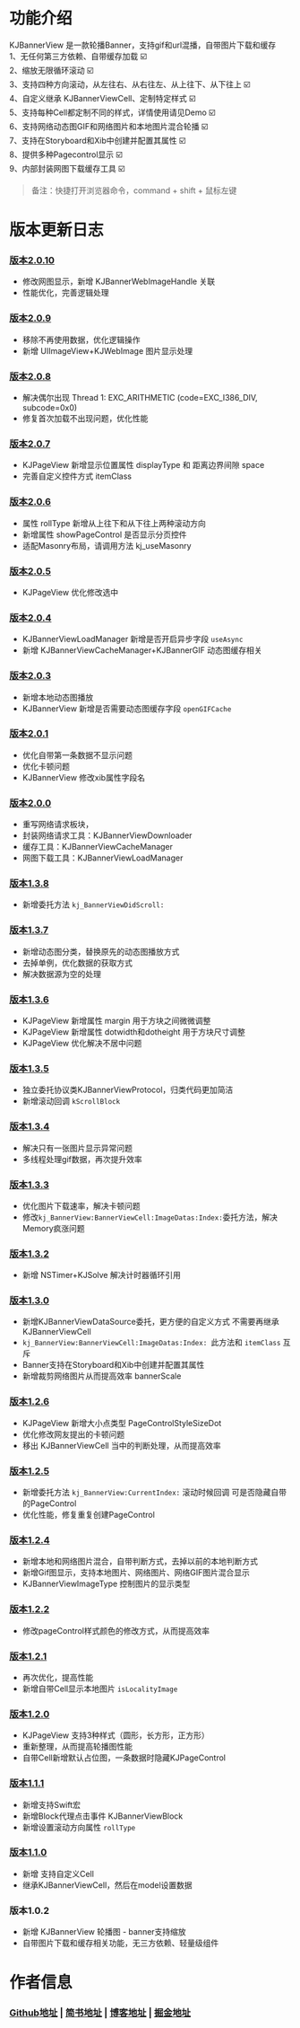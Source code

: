 # <a id="功能介绍"></a>功能介绍
KJBannerView 是一款轮播Banner，支持gif和url混播，自带图片下载和缓存    
1、无任何第三方依赖、自带缓存加载  ☑️  
2、缩放无限循环滚动  ☑️    
3、支持四种方向滚动，从左往右、从右往左、从上往下、从下往上  ☑️  
4、自定义继承 KJBannerViewCell、定制特定样式  ☑️  
5、支持每种Cell都定制不同的样式，详情使用请见Demo  ☑️  
6、支持网络动态图GIF和网络图片和本地图片混合轮播  ☑️  
7、支持在Storyboard和Xib中创建并配置其属性  ☑️  
8、提供多种Pagecontrol显示  ☑️  
9、内部封装网图下载缓存工具  ☑️  

> 备注：快捷打开浏览器命令，command + shift + 鼠标左键

# 版本更新日志
### [版本2.0.10](https://github.com/yangKJ/KJBannerViewDemo/tree/2.0.10)
- 修改网图显示，新增 KJBannerWebImageHandle 关联
- 性能优化，完善逻辑处理

### [版本2.0.9](https://github.com/yangKJ/KJBannerViewDemo/tree/2.0.9)
- 移除不再使用数据，优化逻辑操作
- 新增 UIImageView+KJWebImage 图片显示处理

### [版本2.0.8](https://github.com/yangKJ/KJBannerViewDemo/tree/2.0.8)
- 解决偶尔出现 Thread 1: EXC_ARITHMETIC (code=EXC_I386_DIV, subcode=0x0)
- 修复首次加载不出现问题，优化性能

### [版本2.0.7](https://github.com/yangKJ/KJBannerViewDemo/tree/2.0.7)
- KJPageView 新增显示位置属性 displayType 和 距离边界间隙 space
- 完善自定义控件方式 itemClass

### [版本2.0.6](https://github.com/yangKJ/KJBannerViewDemo/tree/2.0.6)
- 属性 rollType 新增从上往下和从下往上两种滚动方向
- 新增属性 showPageControl 是否显示分页控件
- 适配Masonry布局，请调用方法 kj_useMasonry

### [版本2.0.5](https://github.com/yangKJ/KJBannerViewDemo/tree/2.0.5)
- KJPageView 优化修改选中

### [版本2.0.4](https://github.com/yangKJ/KJBannerViewDemo/tree/2.0.4)
- KJBannerViewLoadManager 新增是否开启异步字段 `useAsync`
- 新增 KJBannerViewCacheManager+KJBannerGIF 动态图缓存相关 

### [版本2.0.3](https://github.com/yangKJ/KJBannerViewDemo/tree/2.0.3)
- 新增本地动态图播放
- KJBannerView 新增是否需要动态图缓存字段 `openGIFCache`

### [版本2.0.1](https://github.com/yangKJ/KJBannerViewDemo/tree/2.0.1)
- 优化自带第一条数据不显示问题
- 优化卡顿问题
- KJBannerView 修改xib属性字段名

### [版本2.0.0](https://github.com/yangKJ/KJBannerViewDemo/tree/2.0.0)
- 重写网络请求板块，
- 封装网络请求工具：KJBannerViewDownloader
- 缓存工具：KJBannerViewCacheManager
- 网图下载工具：KJBannerViewLoadManager

### [版本1.3.8](https://github.com/yangKJ/KJBannerViewDemo/tree/1.3.8)
- 新增委托方法 `kj_BannerViewDidScroll:`

### [版本1.3.7](https://github.com/yangKJ/KJBannerViewDemo/tree/1.3.7)
- 新增动态图分类，替换原先的动态图播放方式
- 去掉单例，优化数据的获取方式
- 解决数据源为空的处理

### [版本1.3.6](https://github.com/yangKJ/KJBannerViewDemo/tree/1.3.6)
- KJPageView 新增属性 margin 用于方块之间微微调整
- KJPageView 新增属性 dotwidth和dotheight 用于方块尺寸调整
- KJPageView 优化解决不居中问题

### [版本1.3.5](https://github.com/yangKJ/KJBannerViewDemo/tree/1.3.5)
- 独立委托协议类KJBannerViewProtocol，归类代码更加简洁
- 新增滚动回调 `kScrollBlock`

### [版本1.3.4](https://github.com/yangKJ/KJBannerViewDemo/tree/1.3.4)
- 解决只有一张图片显示异常问题
- 多线程处理gif数据，再次提升效率

### [版本1.3.3](https://github.com/yangKJ/KJBannerViewDemo/tree/1.3.3)
- 优化图片下载速率，解决卡顿问题
- 修改`kj_BannerView:BannerViewCell:ImageDatas:Index:`委托方法，解决Memory疯涨问题

### [版本1.3.2](https://github.com/yangKJ/KJBannerViewDemo/tree/1.3.2)
- 新增 NSTimer+KJSolve 解决计时器循环引用

### [版本1.3.0](https://github.com/yangKJ/KJBannerViewDemo/tree/1.3.0)
- 新增KJBannerViewDataSource委托，更方便的自定义方式 不需要再继承 KJBannerViewCell
- `kj_BannerView:BannerViewCell:ImageDatas:Index: `此方法和 `itemClass` 互斥
- Banner支持在Storyboard和Xib中创建并配置其属性
- 新增裁剪网络图片从而提高效率 bannerScale

### [版本1.2.6](https://github.com/yangKJ/KJBannerViewDemo/tree/1.2.6)
- KJPageView 新增大小点类型 PageControlStyleSizeDot
- 优化修改网友提出的卡顿问题
- 移出 KJBannerViewCell 当中的判断处理，从而提高效率

### [版本1.2.5](https://github.com/yangKJ/KJBannerViewDemo/tree/1.2.5)
- 新增委托方法 `kj_BannerView:CurrentIndex:` 滚动时候回调 可是否隐藏自带的PageControl
- 优化性能，修复重复创建PageControl

### [版本1.2.4](https://github.com/yangKJ/KJBannerViewDemo/tree/1.2.4)
- 新增本地和网络图片混合，自带判断方式，去掉以前的本地判断方式
- 新增Gif图显示，支持本地图片、网络图片、网络GIF图片混合显示
- KJBannerViewImageType 控制图片的显示类型

### [版本1.2.2](https://github.com/yangKJ/KJBannerViewDemo/tree/1.2.2)
- 修改pageControl样式颜色的修改方式，从而提高效率

### [版本1.2.1](https://github.com/yangKJ/KJBannerViewDemo/tree/1.2.1)
- 再次优化，提高性能
- 新增自带Cell显示本地图片 `isLocalityImage`

### [版本1.2.0](https://github.com/yangKJ/KJBannerViewDemo/tree/1.2.0)
- KJPageView 支持3种样式（圆形，长方形，正方形）
- 重新整理，从而提高轮播图性能
- 自带Cell新增默认占位图，一条数据时隐藏KJPageControl

### [版本1.1.1](https://github.com/yangKJ/KJBannerViewDemo/tree/1.1.1)
- 新增支持Swift宏
- 新增Block代理点击事件 KJBannerViewBlock
- 新增设置滚动方向属性 `rollType`

### [版本1.1.0](https://github.com/yangKJ/KJBannerViewDemo/tree/1.1.0)
- 新增 支持自定义Cell
- 继承KJBannerViewCell，然后在model设置数据

### 版本1.0.2
- 新增 KJBannerView 轮播图 - banner支持缩放
- 自带图片下载和缓存相关功能，无三方依赖、轻量级组件

# <a id="作者信息"></a>作者信息
### [Github地址](https://github.com/yangKJ) | [简书地址](https://www.jianshu.com/u/c84c00476ab6) | [博客地址](https://blog.csdn.net/qq_34534179) | [掘金地址](https://juejin.cn/user/1987535102554472/posts)
